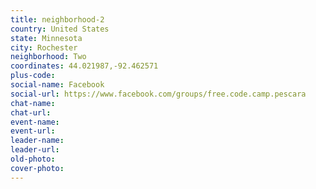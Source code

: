 ```yaml
---
title: neighborhood-2
country: United States
state: Minnesota
city: Rochester
neighborhood: Two
coordinates: 44.021987,-92.462571
plus-code:
social-name: Facebook
social-url: https://www.facebook.com/groups/free.code.camp.pescara
chat-name:
chat-url:
event-name:
event-url:
leader-name:
leader-url:
old-photo: 
cover-photo:
---
```

